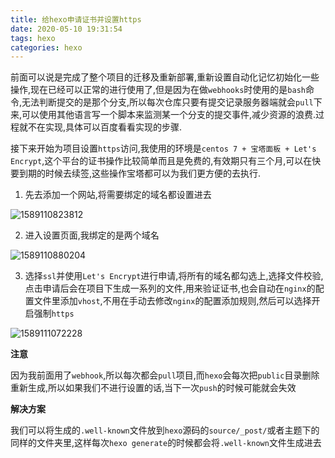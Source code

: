 ```yaml
---
title: 给hexo申请证书并设置https
date: 2020-05-10 19:31:54
tags: hexo
categories: hexo
---
```


​	前面可以说是完成了整个项目的迁移及重新部署,重新设置自动化记忆初始化一些操作,现在已经可以正常的进行使用了,但是因为在做`webhooks`时使用的是`bash`命令,无法判断提交的是那个分支,所以每次仓库只要有提交记录服务器端就会`pull`下来,可以使用其他语言写一个脚本来监测某一个分支的提交事件,减少资源的浪费.过程就不在实现,具体可以百度看看实现的步骤.

<!--more-->

接下来开始为项目设置`https`访问,我使用的环境是`centos 7 + 宝塔面板 + Let's Encrypt`,这个平台的证书操作比较简单而且是免费的,有效期只有三个月,可以在快要到期的时候去续签,这些操作宝塔都可以为我们更方便的去执行.

1. 先去添加一个网站,将需要绑定的域名都设置进去

![1589110823812](F:\Github\ayuayue.github.io\source\_posts\hexo-https\1589110823812.png)

2. 进入设置页面,我绑定的是两个域名

![1589110880204](F:\Github\ayuayue.github.io\source\_posts\hexo-https\1589110880204.png)

3. 选择`ssl`并使用` Let's Encrypt `进行申请,将所有的域名都勾选上,选择文件校验,点击申请后会在项目下生成一系列的文件,用来验证证书,也会自动在`nginx`的配置文件里添加`vhost`,不用在手动去修改`nginx`的配置添加规则,然后可以选择开启强制`https`

![1589111072228](F:\Github\ayuayue.github.io\source\_posts\hexo-https\1589111072228.png)

**注意**

因为我前面用了`webhook`,所以每次都会`pull`项目,而`hexo`会每次把`public`目录删除重新生成,所以如果我们不进行设置的话,当下一次`push`的时候可能就会失效

**解决方案**

我们可以将生成的`.well-known`文件放到`hexo`源码的`source/_post/`或者主题下的同样的文件夹里,这样每次`hexo generate`的时候都会将`.well-known`文件生成进去

